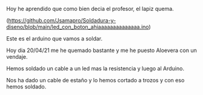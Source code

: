 Hoy he aprendido que como bien decia el profesor, el lapiz quema.

(https://github.com/Jsamapro/Soldadura-y-diseno/blob/main/led_con_boton_ahiaaaaaaaaaaaaaa.ino)

Este es el arduino que vamos a soldar.

Hoy dia 20/04/21 me he quemado bastante y me he puesto Aloevera con un vendaje.

Hemos soldado un cable a un led mas la resistencia y luego al Arduino.

Nos ha dado un cable de estaño y lo hemos cortado a trozos y con eso hemos soldado.

